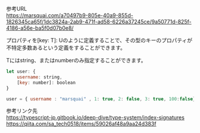 参考URL  
https://marsquai.com/a70497b9-805e-40a9-855d-1826345ca65f/1dc3824a-2ab9-471f-ad58-6226a37245ce/9a50771d-825f-4186-a56e-ba5f0d07b0e8/


プロパティを[key: T]: Uのように定義することで、その型のキーのプロパティが不特定多数あるという定義をすることができます。

Tにはstring、またはnumberのみ指定することができます。

```javascript
let user: {
    username: string,
    [key: number]: boolean
}

user = { username : "marsquai" , 1: true, 2: false, 3: true, 100:false};
```

参考リンク先  
https://typescript-jp.gitbook.io/deep-dive/type-system/index-signatures
https://qiita.com/sa_tech0518/items/59026af48a9aa24d383f